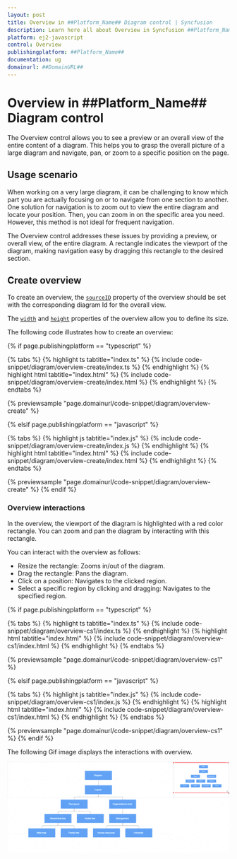 ```yaml
---
layout: post
title: Overview in ##Platform_Name## Diagram control | Syncfusion
description: Learn here all about Overview in Syncfusion ##Platform_Name## Diagram control of Syncfusion Essential JS 2 and more.
platform: ej2-javascript
control: Overview 
publishingplatform: ##Platform_Name##
documentation: ug
domainurl: ##DomainURL##
---
```


# Overview in ##Platform_Name## Diagram control

The Overview control allows you to see a preview or an overall view of the entire content of a diagram. This helps you to grasp the overall picture of a large diagram and navigate, pan, or zoom to a specific position on the page.

## Usage scenario

When working on a very large diagram, it can be challenging to know which part you are actually focusing on or to navigate from one section to another. One solution for navigation is to zoom out to view the entire diagram and locate your position. Then, you can zoom in on the specific area you need. However, this method is not ideal for frequent navigation.

The Overview control addresses these issues by providing a preview, or overall view, of the entire diagram. A rectangle indicates the viewport of the diagram, making navigation easy by dragging this rectangle to the desired section.

## Create overview

To create an overview, the [`sourceID`](../api/overview/overviewModel/#sourceid) property of the overview should be set with the corresponding diagram Id for the overall view.

The [`width`](../api/overview/overviewModel/#width) and [`height`](../api/overview/overviewModel/#height) properties of the overview allow you to define its size.

The following code illustrates how to create an overview:

{% if page.publishingplatform == "typescript" %}

 {% tabs %}
{% highlight ts tabtitle="index.ts" %}
{% include code-snippet/diagram/overview-create/index.ts %}
{% endhighlight %}
{% highlight html tabtitle="index.html" %}
{% include code-snippet/diagram/overview-create/index.html %}
{% endhighlight %}
{% endtabs %}
        
{% previewsample "page.domainurl/code-snippet/diagram/overview-create" %}

{% elsif page.publishingplatform == "javascript" %}

{% tabs %}
{% highlight js tabtitle="index.js" %}
{% include code-snippet/diagram/overview-create/index.js %}
{% endhighlight %}
{% highlight html tabtitle="index.html" %}
{% include code-snippet/diagram/overview-create/index.html %}
{% endhighlight %}
{% endtabs %}

{% previewsample "page.domainurl/code-snippet/diagram/overview-create" %}
{% endif %}


### Overview interactions

In the overview, the viewport of the diagram is highlighted with a red color rectangle. You can zoom and pan the diagram by interacting with this rectangle.

You can interact with the overview as follows:

* Resize the rectangle: Zooms in/out of the diagram.
* Drag the rectangle: Pans the diagram.
* Click on a position: Navigates to the clicked region.
* Select a specific region by clicking and dragging: Navigates to the specified region.

{% if page.publishingplatform == "typescript" %}

 {% tabs %}
{% highlight ts tabtitle="index.ts" %}
{% include code-snippet/diagram/overview-cs1/index.ts %}
{% endhighlight %}
{% highlight html tabtitle="index.html" %}
{% include code-snippet/diagram/overview-cs1/index.html %}
{% endhighlight %}
{% endtabs %}
        
{% previewsample "page.domainurl/code-snippet/diagram/overview-cs1" %}

{% elsif page.publishingplatform == "javascript" %}

{% tabs %}
{% highlight js tabtitle="index.js" %}
{% include code-snippet/diagram/overview-cs1/index.js %}
{% endhighlight %}
{% highlight html tabtitle="index.html" %}
{% include code-snippet/diagram/overview-cs1/index.html %}
{% endhighlight %}
{% endtabs %}

{% previewsample "page.domainurl/code-snippet/diagram/overview-cs1" %}
{% endif %}

The following Gif image displays the interactions with overview.

![Overview-interaction](images/overview-interaction.gif)




